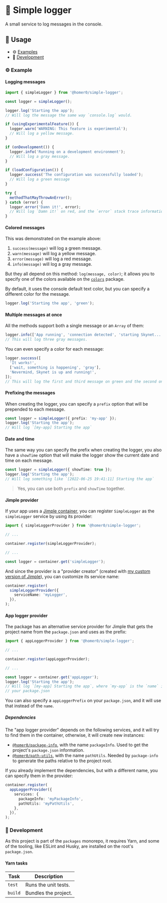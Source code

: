 # 💬 Simple logger

A small service to log messages in the console.

## 🍿 Usage

- ⚙️ [Examples](#%EF%B8%8F-examples)
- 🤘 [Development](#-development)

### ⚙️ Example

#### Logging messages

```ts
import { simpleLogger } from '@homer0/simple-logger';

const logger = simpleLogger();

logger.log('Starting the app');
// Will log the message the same way `console.log` would.

if (usingExperimentalFeature()) {
  logger.warn('WARNING: This feature is experimental');
  // Will log a yellow message.
}

if (onDevelopment()) {
  logger.info('Running on a development environment');
  // Will log a gray message.
}

if (loadConfiguration()) {
  logger.success('The configuration was successfully loaded');
  // Will log a green message
}

try {
  methodThatMayThrowAnError();
} catch (error) {
  logger.error('Damn it!', error);
  // Will log `Damn it!` on red, and the `error` stack trace information on `gray`.
}
```

#### Colored messages

This was demonstrated on the example above:

1. `success(message)` will log a green message.
2. `warn(message)` will log a yellow message.
3. `error(message)` will log a red message.
4. `info(message)` will log a gray message.

But they all depend on this method: `log(message, color)`; it allows you to specify one of the colors available on the [`colors`](https://npmjs.com/package/colors) package.

By default, it uses the console default text color, but you can specify a different color for the message.

```ts
logger.log('Starting the app', 'green');
```

#### Multiple messages at once

All the methods support both a single message or an `Array` of them:

```ts
logger.info(['App running', 'connection detected', 'starting Skynet...']);
// This will log three gray messages.
```

You can even specify a color for each message:

```ts
logger.success([
  'It works!',
  ['wait, something is happening', 'gray'],
  'Nevermind, Skynet is up and running!',
]);
// This will log the first and third message on green and the second one on gray.
```

#### Prefixing the messages

When creating the logger, you can specify a `prefix` option that will be prepended to each message.

```ts
const logger = simpleLogger({ prefix: 'my-app' });
logger.log('Starting the app');
// Will log `[my-app] Starting the app`
```

#### Date and time

The same way you can specify the prefix when creating the logger, you also have a `showTime` option that will make the logger show the current date and time on each message.

```ts
const logger = simpleLogger({ showTime: true });
logger.log('Starting the app');
// Will log something like `[2022-06-25 19:41:11] Starting the app`
```

> Yes, you can use both `prefix` and `showTime` together.

#### Jimple provider

If your app uses a [Jimple container](https://npmjs.com/package/jimple), you can register `SimpleLogger` as the `simpleLogger` service by using its provider:

```ts
import { simpleLoggerProvider } from '@homer0/simple-logger';

// ...

container.register(simpleLoggerProvider);

// ...

const logger = container.get('simpleLogger');
```

And since the provider is a "provider creator" (created with [my custom version of Jimple](https:///npmjs.com/package/@homer0/jimple)), you can customize its service name:

```ts
container.register(
  simpleLoggerProvider({
    serviceName: 'myLogger',
  }),
);
```

#### App logger provider

The package has an alternative service provider for Jimple that gets the project name from the `package.json` and uses as the prefix:

```ts
import { appLoggerProvider } from '@homer0/simple-logger';

// ...

container.register(appLoggerProvider);

// ...

const logger = container.get('appLogger');
logger.log('Starting the app');
// Will log `[my-app] Starting the app`, where `my-app` is the `name` in
// your package.json
```

You can also specify a `appLoggerPrefix` on your `package.json`, and it will use that instead of the `name`.

##### Dependencies

The "app logger provider" depends on the following services, and it will try to find them in the container, otherwise, it will create new instances:

- [`@homer0/package-info`](https://npmjs.com/package/@homer0/package-info), with the name `packageInfo`. Used to get the project's `package.json` information.
- [`@homer0/path-utils`](https://npmjs.com/package/@homer0/path-utils), with the name `pathUtils`. Needed by `package-info` to generate the paths relative to the project root.

If you already implement the dependencies, but with a different name, you can specify them in the provider:

```ts
container.register(
  appLoggerProvider({
    services: {
      packageInfo: 'myPackageInfo',
      pathUtils: 'myPathUtils',
    },
  }),
);
```

### 🤘 Development

As this project is part of the `packages` monorepo, it requires Yarn, and some of the tooling, like ESLint and Husky, are installed on the root's `package.json`.

#### Yarn tasks

| Task    | Description          |
| ------- | -------------------- |
| `test`  | Runs the unit tests. |
| `build` | Bundles the project. |
